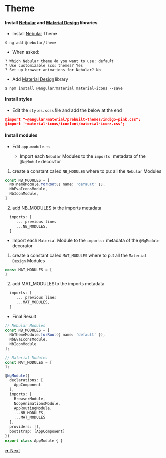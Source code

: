# Theme

#### Install [Nebular](https://akveo.github.io/nebular/) and [Material Design](https://material.angular.io) libraries

* Install [Nebular](https://akveo.github.io/nebular/) Theme

```
$ ng add @nebular/theme
```
   * When asked:

```
? Which Nebular theme do you want to use: default
? Use customizable scss themes? Yes
? Set up browser animations for Nebular? No
```

* Add [Material Design](https://material.angular.io) library

```
$ npm install @angular/material material-icons --save
```

#### Install styles

* Edit the `styles.scss` file and add the below at the end

```json
@import "~@angular/material/prebuilt-themes/indigo-pink.css";
@import '~material-icons/iconfont/material-icons.css';
```

#### Install modules

* Edit `app.module.ts`

   - Import each `Nebular` Modules to the `imports:` metadata of the `@NgModule` decorator
   
   
 1) create a constant called `NB_MODULES` where to put all the `Nebular` Modules

```typescript
const NB_MODULES = [
  NbThemeModule.forRoot({ name: 'default' }),
  NbEvaIconsModule,
  NbIconModule,
]
```

 2) add NB_MODULES to the imports metadata

```typescript
  imports: [
     ... previous lines
     ...NB_MODULES,
  ]
```

   - Import each `Material` Module to the `imports:` metadata of the `@NgModule` decorator

 1) create a constant called `MAT_MODULES` where to put all the `Material Design` Modules

```typescript
const MAT_MODULES = [
]
```

 2) add MAT_MODULES to the imports metadata

```typescript
  imports: [
     ... previous lines
     ...MAT_MODULES,
  ]
```

* Final Result

```typescript
// Nebular Modules
const NB_MODULES = [
  NbThemeModule.forRoot({ name: 'default' }),
  NbEvaIconsModule,
  NbIconModule
];

// Material Modules
const MAT_MODULES = [
];

@NgModule({
  declarations: [
    AppComponent
  ],
  imports: [
    BrowserModule,
    NoopAnimationsModule,
    AppRoutingModule,
    ...NB_MODULES,
    ...MAT_MODULES
  ],
  providers: [],
  bootstrap: [AppComponent]
})
export class AppModule { }
```

[:fast_forward: Next ](navbar.md)
